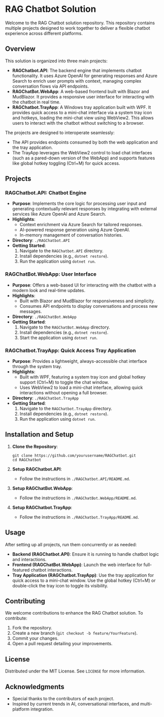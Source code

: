 <!-- GitHub Changes Tracking: All modifications to this repository are tracked via GitHub. Please refer to the commit history for detailed changes. -->

# RAG Chatbot Solution

Welcome to the RAG Chatbot solution repository. This repository contains multiple projects designed to work together to deliver a flexible chatbot experience across different platforms.

## Overview

This solution is organized into three main projects:
- **RAGChatbot.API**: The backend engine that implements chatbot functionality. It uses Azure OpenAI for generating responses and Azure Search to enrich user prompts with context, managing complex conversation flows via API endpoints.
- **RAGChatBot.WebApp**: A web-based frontend built with Blazor and MudBlazor. It provides a responsive user interface for interacting with the chatbot in real time.
- **RAGChatbot.TrayApp**: A Windows tray application built with WPF. It provides quick access to a mini-chat interface via a system tray icon and hotkeys, loading the mini-chat view using WebView2. This allows users to interact with the chatbot without switching to a browser.

The projects are designed to interoperate seamlessly:
- The API provides endpoints consumed by both the web application and the tray application.
- The TrayApp leverages the WebView2 control to load chat interfaces (such as a pared-down version of the WebApp) and supports features like global hotkey toggling (Ctrl+M) for quick access.

## Projects

### RAGChatbot.API: Chatbot Engine
- **Purpose**: Implements the core logic for processing user input and generating contextually relevant responses by integrating with external services like Azure OpenAI and Azure Search.
- **Highlights**:
  - Context enrichment via Azure Search for tailored responses.
  - AI-powered response generation using Azure OpenAI.
  - In-memory management of conversation histories.
- **Directory**: `./RAGChatbot.API`
- **Getting Started**:
  1. Navigate to the `RAGChatbot.API` directory.
  2. Install dependencies (e.g., `dotnet restore`).
  3. Run the application using `dotnet run`.

### RAGChatBot.WebApp: User Interface
- **Purpose**: Offers a web-based UI for interacting with the chatbot with a modern look and real-time updates.
- **Highlights**:
  - Built with Blazor and MudBlazor for responsiveness and simplicity.
  - Consumes API endpoints to display conversations and process new messages.
- **Directory**: `./RAGChatBot.WebApp`
- **Getting Started**:
  1. Navigate to the `RAGChatBot.WebApp` directory.
  2. Install dependencies (e.g., `dotnet restore`).
  3. Start the application using `dotnet run`.

### RAGChatbot.TrayApp: Quick Access Tray Application
- **Purpose**: Provides a lightweight, always-accessible chat interface through the system tray.
- **Highlights**:
  - Built with WPF, featuring a system tray icon and global hotkey support (Ctrl+M) to toggle the chat window.
  - Uses WebView2 to load a mini-chat interface, allowing quick interactions without opening a full browser.
- **Directory**: `./RAGChatbot.TrayApp`
- **Getting Started**:
  1. Navigate to the `RAGChatbot.TrayApp` directory.
  2. Install dependencies (e.g., `dotnet restore`).
  3. Run the application using `dotnet run`.

## Installation and Setup

1. **Clone the Repository**:
   ```
   git clone https://github.com/yourusername/RAGChatbot.git
   cd RAGChatbot
   ```

2. **Setup RAGChatbot.API**:
   - Follow the instructions in `./RAGChatbot.API/README.md`.

3. **Setup RAGChatBot.WebApp**:
   - Follow the instructions in `./RAGChatBot.WebApp/README.md`.

4. **Setup RAGChatbot.TrayApp**:
   - Follow the instructions in `./RAGChatbot.TrayApp/README.md`.

## Usage

After setting up all projects, run them concurrently or as needed:
- **Backend (RAGChatbot.API)**: Ensure it is running to handle chatbot logic and interactions.
- **Frontend (RAGChatBot.WebApp)**: Launch the web interface for full-featured chatbot interactions.
- **Tray Application (RAGChatbot.TrayApp)**: Use the tray application for quick access to a mini-chat window. Use the global hotkey (Ctrl+M) or double-click the tray icon to toggle its visibility.

## Contributing

We welcome contributions to enhance the RAG Chatbot solution. To contribute:
1. Fork the repository.
2. Create a new branch (`git checkout -b feature/YourFeature`).
3. Commit your changes.
4. Open a pull request detailing your improvements.

## License

Distributed under the MIT License. See `LICENSE` for more information.

## Acknowledgments

- Special thanks to the contributors of each project.
- Inspired by current trends in AI, conversational interfaces, and multi-platform integration.